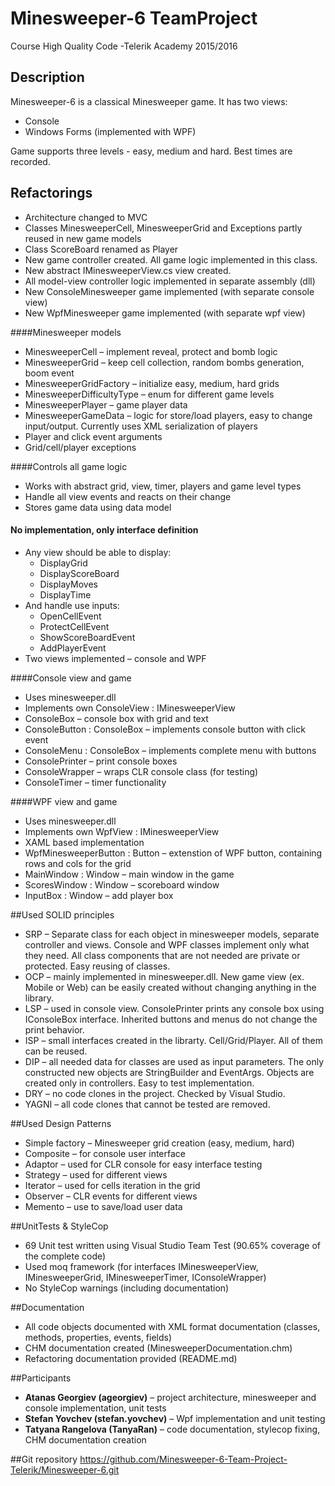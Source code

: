 # Minesweeper-6 TeamProject
Course High Quality Code -Telerik Academy 2015/2016 

## Description
Minesweeper-6 is a classical Minesweeper game. It has two views:
* Console
* Windows Forms (implemented with WPF)

Game supports three levels - easy, medium and hard. Best times are recorded.

## Refactorings
* Architecture changed to MVC
* Classes MinesweeperCell, MinesweeperGrid and Exceptions partly reused in new game models
* Class ScoreBoard renamed as Player
* New game controller created. All game logic implemented in this class.
* New abstract IMinesweeperView.cs view created. 
* All model-view controller logic implemented in separate assembly (dll)
* New ConsoleMinesweeper game implemented (with separate console view)
* New WpfMinesweeper game implemented (with separate wpf view)

####Minesweeper models
* MinesweeperCell – implement reveal, protect and bomb logic
* MinesweeperGrid – keep cell collection, random bombs generation, boom event
* MinesweeperGridFactory – initialize easy, medium, hard grids
* MinesweeperDifficultyType – enum for different game levels
* MinesweeperPlayer – game player data
* MinesweeperGameData – logic for store/load players, easy to change input/output. Currently uses XML serialization of players
* Player and click event arguments
* Grid/cell/player exceptions

####Controls all game logic
* Works with abstract grid, view, timer, players and game level types
* Handle all view events and reacts on their change
* Stores game data using data model

#### No implementation, only interface definition
* Any view should be able to display:
	* DisplayGrid
	* DisplayScoreBoard
	* DisplayMoves
	* DisplayTime
* And handle use inputs:
	* OpenCellEvent
	* ProtectCellEvent
	* ShowScoreBoardEvent
	* AddPlayerEvent
* Two views implemented – console and WPF

####Console view and game
* Uses minesweeper.dll
* Implements own ConsoleView : IMinesweeperView
* ConsoleBox – console box with grid and text
* ConsoleButton : ConsoleBox – implements console button with click event
* ConsoleMenu : ConsoleBox – implements complete menu with buttons
* ConsolePrinter – print console boxes
* ConsoleWrapper – wraps CLR console class (for testing)
* ConsoleTimer – timer functionality

####WPF view and game
* Uses minesweeper.dll
* Implements own WpfView : IMinesweeperView
* XAML based implementation
* WpfMinesweeperButton : Button – extenstion of WPF button, containing rows and cols for the grid
* MainWindow : Window – main window in the game
* ScoresWindow : Window – scoreboard window
* InputBox : Window – add player box

##Used SOLID principles
* SRP – Separate class for each object in minesweeper models, separate controller and views. Console and WPF classes implement only what they need. All class components that are not needed are private or protected. Easy reusing of classes.
* OCP – mainly implemented in minesweeper.dll. New game view (ex. Mobile or Web) can be easily created without changing anything in the library.
* LSP – used in console view. ConsolePrinter prints any console box using IConsoleBox interface. Inherited buttons and menus do not change the print behavior.
* ISP – small interfaces created in the librarty. Cell/Grid/Player. All of them can be reused.
* DIP – all needed data for classes are used as input parameters. The only constructed new objects are StringBuilder and EventArgs. Objects are created only in controllers. Easy to test implementation.
* DRY – no code clones in the project. Checked by Visual Studio.
* YAGNI – all code clones that cannot be tested are removed.

##Used Design Patterns
* Simple factory – Minesweeper grid creation (easy, medium, hard)
* Composite – for console user interface
* Adaptor – used for CLR console for easy interface testing
* Strategy – used for different views
* Iterator – used for cells iteration in the grid
* Observer – CLR events for different views
* Memento – use to save/load user data

##UnitTests & StyleCop 
* 69 Unit test written using Visual Studio Team Test (90.65% coverage of the complete code)
* Used moq framework (for interfaces IMinesweeperView, IMinesweeperGrid, IMinesweeperTimer, IConsoleWrapper)
* No StyleCop warnings (including documentation)

##Documentation
* All code objects documented with XML format documentation (classes, methods, properties, events, fields)
* CHM documentation created (MinesweeperDocumentation.chm)
* Refactoring documentation provided (README.md)

##Participants
* **Atanas Georgiev (ageorgiev)** – project architecture, minesweeper and console implementation, unit tests
* **Stefan Yovchev (stefan.yovchev)** – Wpf implementation and unit testing
* **Tatyana Rangelova (TanyaRan)** – code documentation, stylecop fixing, CHM documentation creation

##Git repository
https://github.com/Minesweeper-6-Team-Project-Telerik/Minesweeper-6.git

